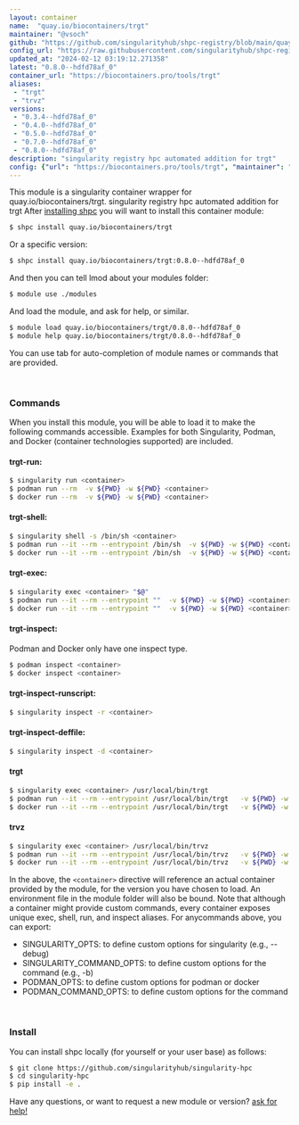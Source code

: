 ```yaml
---
layout: container
name:  "quay.io/biocontainers/trgt"
maintainer: "@vsoch"
github: "https://github.com/singularityhub/shpc-registry/blob/main/quay.io/biocontainers/trgt/container.yaml"
config_url: "https://raw.githubusercontent.com/singularityhub/shpc-registry/main/quay.io/biocontainers/trgt/container.yaml"
updated_at: "2024-02-12 03:19:12.271358"
latest: "0.8.0--hdfd78af_0"
container_url: "https://biocontainers.pro/tools/trgt"
aliases:
 - "trgt"
 - "trvz"
versions:
 - "0.3.4--hdfd78af_0"
 - "0.4.0--hdfd78af_0"
 - "0.5.0--hdfd78af_0"
 - "0.7.0--hdfd78af_0"
 - "0.8.0--hdfd78af_0"
description: "singularity registry hpc automated addition for trgt"
config: {"url": "https://biocontainers.pro/tools/trgt", "maintainer": "@vsoch", "description": "singularity registry hpc automated addition for trgt", "latest": {"0.8.0--hdfd78af_0": "sha256:16d9c13b9be273013e76790df0e8421499fdc331ecab667726de2bb3f39d1918"}, "tags": {"0.3.4--hdfd78af_0": "sha256:fd43ea17e09f402bb0ee677021fc860a9308c081ec998cecf9030541b06a4aa7", "0.4.0--hdfd78af_0": "sha256:337aff680c8552224faefaa2f5bcedb7f7ec94ae585e085fc8ae4538c56b114d", "0.5.0--hdfd78af_0": "sha256:033eddc9aead1e2971c0a202f50eb642f708212a635f086cdb3cb9dc63752da1", "0.7.0--hdfd78af_0": "sha256:8630b3706c6fe0b25e8d8782cd4d02c1950b394a3b2eea6dbe3c7f0bfca670e9", "0.8.0--hdfd78af_0": "sha256:16d9c13b9be273013e76790df0e8421499fdc331ecab667726de2bb3f39d1918"}, "docker": "quay.io/biocontainers/trgt", "aliases": {"trgt": "/usr/local/bin/trgt", "trvz": "/usr/local/bin/trvz"}}
---
```


This module is a singularity container wrapper for quay.io/biocontainers/trgt.
singularity registry hpc automated addition for trgt
After [installing shpc](#install) you will want to install this container module:


```bash
$ shpc install quay.io/biocontainers/trgt
```

Or a specific version:

```bash
$ shpc install quay.io/biocontainers/trgt:0.8.0--hdfd78af_0
```

And then you can tell lmod about your modules folder:

```bash
$ module use ./modules
```

And load the module, and ask for help, or similar.

```bash
$ module load quay.io/biocontainers/trgt/0.8.0--hdfd78af_0
$ module help quay.io/biocontainers/trgt/0.8.0--hdfd78af_0
```

You can use tab for auto-completion of module names or commands that are provided.

<br>

### Commands

When you install this module, you will be able to load it to make the following commands accessible.
Examples for both Singularity, Podman, and Docker (container technologies supported) are included.

#### trgt-run:

```bash
$ singularity run <container>
$ podman run --rm  -v ${PWD} -w ${PWD} <container>
$ docker run --rm  -v ${PWD} -w ${PWD} <container>
```

#### trgt-shell:

```bash
$ singularity shell -s /bin/sh <container>
$ podman run --it --rm --entrypoint /bin/sh  -v ${PWD} -w ${PWD} <container>
$ docker run --it --rm --entrypoint /bin/sh  -v ${PWD} -w ${PWD} <container>
```

#### trgt-exec:

```bash
$ singularity exec <container> "$@"
$ podman run --it --rm --entrypoint ""  -v ${PWD} -w ${PWD} <container> "$@"
$ docker run --it --rm --entrypoint ""  -v ${PWD} -w ${PWD} <container> "$@"
```

#### trgt-inspect:

Podman and Docker only have one inspect type.

```bash
$ podman inspect <container>
$ docker inspect <container>
```

#### trgt-inspect-runscript:

```bash
$ singularity inspect -r <container>
```

#### trgt-inspect-deffile:

```bash
$ singularity inspect -d <container>
```


#### trgt

```bash
$ singularity exec <container> /usr/local/bin/trgt
$ podman run --it --rm --entrypoint /usr/local/bin/trgt   -v ${PWD} -w ${PWD} <container> -c " $@"
$ docker run --it --rm --entrypoint /usr/local/bin/trgt   -v ${PWD} -w ${PWD} <container> -c " $@"
```


#### trvz

```bash
$ singularity exec <container> /usr/local/bin/trvz
$ podman run --it --rm --entrypoint /usr/local/bin/trvz   -v ${PWD} -w ${PWD} <container> -c " $@"
$ docker run --it --rm --entrypoint /usr/local/bin/trvz   -v ${PWD} -w ${PWD} <container> -c " $@"
```



In the above, the `<container>` directive will reference an actual container provided
by the module, for the version you have chosen to load. An environment file in the
module folder will also be bound. Note that although a container
might provide custom commands, every container exposes unique exec, shell, run, and
inspect aliases. For anycommands above, you can export:

 - SINGULARITY_OPTS: to define custom options for singularity (e.g., --debug)
 - SINGULARITY_COMMAND_OPTS: to define custom options for the command (e.g., -b)
 - PODMAN_OPTS: to define custom options for podman or docker
 - PODMAN_COMMAND_OPTS: to define custom options for the command

<br>

### Install

You can install shpc locally (for yourself or your user base) as follows:

```bash
$ git clone https://github.com/singularityhub/singularity-hpc
$ cd singularity-hpc
$ pip install -e .
```

Have any questions, or want to request a new module or version? [ask for help!](https://github.com/singularityhub/singularity-hpc/issues)